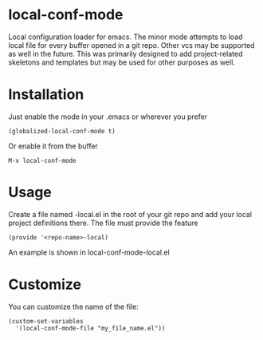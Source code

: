 # local-conf-mode
Local configuration loader for emacs.
The minor mode attempts to load local file for every
buffer opened in a git repo.
Other vcs may be supported as well in the future.
This was primarily designed to add project-related skeletons and templates but may be used for other purposes as well.

# Installation
Just enable the mode in your .emacs or wherever you prefer
```elisp
(globalized-local-conf-mode t)
```
Or enable it from the buffer
```
M-x local-conf-mode
```
# Usage
Create a file named <repo-name>-local.el in the root of your git repo
and add your local project definitions there.
The file must provide the feature
```elisp
(provide '<repo-name>-local)
```
An example is shown in local-conf-mode-local.el

# Customize
You can customize the name of the file:
```elisp
(custom-set-variables
  '(local-conf-mode-file "my_file_name.el"))
```

